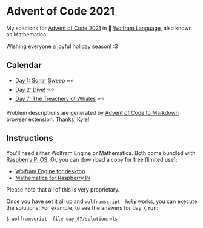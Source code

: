 # Advent of Code 2021

My solutions for [Advent of Code 2021](https://adventofcode.com/2021/) in 🐺 [Wolfram Language](https://www.wolfram.com/language/), also known as Mathematica.

Wishing everyone a joyful holiday season! :3

## Calendar

- [Day 1: Sonar Sweep](day_01/) ⭐⭐
- [Day 2: Dive!](day_02/) ⭐⭐
- [Day 7: The Treachery of Whales](day_07/) ⭐⭐

Problem descriptions are generated by [Advent of Code to Markdown](https://github.com/kfarnung/aoc-to-markdown) browser extension. Thanks, Kyle!

## Instructions

You'll need either Wolfram Engine or Mathematica. Both come bundled with [Raspberry Pi OS](https://www.raspberrypi.com/software/).
Or, you can download a copy for free (limited use):

- [Wolfram Engine for desktop](https://www.wolfram.com/engine/)
- [Mathematica for Raspberry Pi](https://www.wolfram.com/raspberry-pi/)

Please note that all of this is very proprietary.

Once you have set it all up and `wolframscript -help` works, you can execute the solutions! For example, to see the answers for day 7, run:

```
$ wolframscript -file day_07/solution.wls
```
